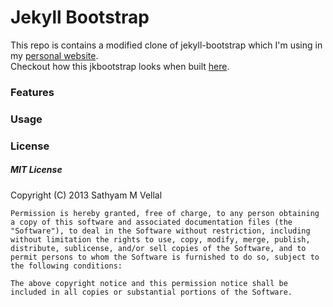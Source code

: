 Jekyll Bootstrap
================

This repo is contains a modified clone of jekyll-bootstrap which I'm using in my [personal website][1].  
Checkout how this jkbootstrap looks when built [here][2].

### Features

### Usage

### License
##### MIT License
Copyright (C) 2013 Sathyam M Vellal

```
Permission is hereby granted, free of charge, to any person obtaining a copy of this software and associated documentation files (the "Software"), to deal in the Software without restriction, including without limitation the rights to use, copy, modify, merge, publish, distribute, sublicense, and/or sell copies of the Software, and to permit persons to whom the Software is furnished to do so, subject to the following conditions:

The above copyright notice and this permission notice shall be included in all copies or substantial portions of the Software.
```

[1]: http://sathyamvellal.in
[2]: http://sathyamvellal.in/jkbootstrap
